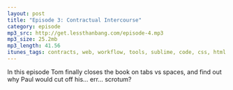 ```yaml
---
layout: post
title: "Episode 3: Contractual Intercourse"
category: episode
mp3_src: http://get.lessthanbang.com/episode-4.mp3
mp3_size: 25.2mb
mp3_length: 41.56
itunes_tags: contracts, web, workflow, tools, sublime, code, css, html
---
```


In this episode Tom finally closes the book on tabs vs spaces, and find out why Paul would cut off his&hellip; err&hellip; scrotum?